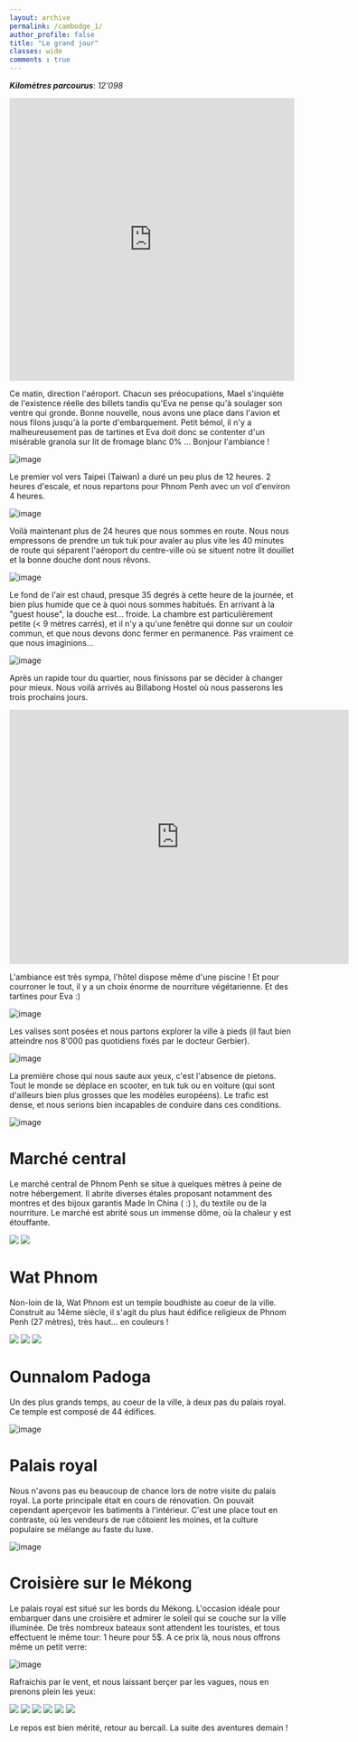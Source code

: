 ```yaml
---
layout: archive
permalink: /cambodge_1/
author_profile: false
title: "Le grand jour"
classes: wide
comments : true
---
```


<!-- jQuery 1.8 or later, 33 KB -->
<script src="https://ajax.googleapis.com/ajax/libs/jquery/1.11.1/jquery.min.js"></script>

<!-- Fotorama from CDNJS, 19 KB -->
<link  href="https://cdnjs.cloudflare.com/ajax/libs/fotorama/4.6.4/fotorama.css" rel="stylesheet">
<script src="https://cdnjs.cloudflare.com/ajax/libs/fotorama/4.6.4/fotorama.js"></script>

***Kilomètres parcourus***: *12'098*

<iframe src="https://www.google.com/maps/d/u/0/embed?mid=1_dQ4Ff_47XutKAZizcldPXbyGWkZzqp3"  width="100%" height="500" frameBorder="0"></iframe>

Ce matin, direction l'aéroport. Chacun ses préocupations, Mael s'inquiète de l'existence réelle des billets tandis qu'Eva ne pense qu'à soulager son ventre qui gronde. Bonne nouvelle, nous avons une place dans l'avion et nous filons jusqu'à la porte d'embarquement. Petit bémol, il n'y a malheureusement pas de tartines et Eva doit donc se contenter d'un misérable granola sur lit de fromage blanc 0% ... Bonjour l'ambiance !

![image](https://drive.google.com/uc?id=1U99uRmSIKfrNRtB-jwDBh_I6qt2oi0p0)

Le premier vol vers Taipei (Taiwan) a duré un peu plus de 12 heures. 2 heures d'escale, et nous repartons pour Phnom Penh avec un vol d'environ 4 heures. 

![image](https://drive.google.com/uc?id=1f5a--fjP55NF25_O1jP1pbp5I4aP_XpY)

Voilà maintenant plus de 24 heures que nous sommes en route. Nous nous empressons de prendre un tuk tuk pour avaler au plus vite les 40 minutes de route qui séparent l'aéroport du centre-ville où se situent notre lit douillet et la bonne douche dont nous rêvons. 

![image](https://drive.google.com/uc?id=1yNb8u4lU4FGtYwWD6WDNeeZ9glX5TjaU)

Le fond de l'air est chaud, presque 35 degrés à cette heure de la journée, et bien plus humide que ce à quoi nous sommes habitués. En arrivant à la "guest house", la douche est... froide. La chambre est particulièrement petite (< 9 mètres carrés), et il n'y a qu'une fenêtre qui donne sur un couloir commun, et que nous devons donc fermer en permanence. Pas vraiment ce que nous imaginions...

![image](https://drive.google.com/uc?id=1bELnddMdRlPdp800Lq6zN-OmGA9J3OwY)

Après un rapide tour du quartier, nous finissons par se décider à changer pour mieux. Nous voilà arrivés au Billabong Hostel où nous passerons les trois prochains jours.

<iframe src="https://www.google.com/maps/embed?pb=!1m14!1m8!1m3!1d15635.210397115354!2d104.9206548!3d11.5660045!3m2!1i1024!2i768!4f13.1!3m3!1m2!1s0x0%3A0x7f476a3d5c292d98!2sThe%20Billabong%20Hostel!5e0!3m2!1sen!2skh!4v1576665874117!5m2!1sen!2skh" width="600" height="450" frameborder="0" style="border:0;" allowfullscreen=""></iframe>

L'ambiance est très sympa, l'hôtel dispose même d'une piscine ! Et pour courroner le tout, il y a un choix énorme de nourriture végétarienne. Et des tartines pour Eva :)

![image](https://drive.google.com/uc?id=11mC6vNKyXGwLjmHCluy4wcSVyCd8de91)

Les valises sont posées et nous partons explorer la ville à pieds (il faut bien atteindre nos 8'000 pas quotidiens fixés par le docteur Gerbier). 

![image](https://drive.google.com/uc?id=1ZGFR3eoYUL7bAlP1irdWcUKj8t1Yp0SQ)

La première chose qui nous saute aux yeux, c'est l'absence de pietons. Tout le monde se déplace en scooter, en tuk tuk ou en voiture (qui sont d'ailleurs bien plus grosses que les modèles européens). Le trafic est dense, et nous serions bien incapables de conduire dans ces conditions.

![image](https://drive.google.com/uc?id=1fzgUHD-0Fz1Bvi0sHnBqHbY-LTKI49Ut)

# Marché central

Le marché central de Phnom Penh se situe à quelques mètres à peine de notre hébergement. Il abrite diverses étales proposant notamment des montres et des bijoux garantis Made In China ( :) ), du textile ou de la nourriture. Le marché est abrité sous un immense dôme, où la chaleur y est étouffante.

<div class="fotorama">
  <img src="https://drive.google.com/uc?id=10j37D9wWHpL_6Bo09JtG8MBXYl_cCy2V">
  <img src="https://drive.google.com/uc?id=1LJGynx6NCzwsNmkAoVj4uLM0n9RBabWU">
</div>

# Wat Phnom

Non-loin de là, Wat Phnom est un temple boudhiste au coeur de la ville. Construit au 14ème siècle, il s'agit du plus haut édifice religieux de Phnom Penh (27 mètres), très haut... en couleurs !

<div class="fotorama">
  <img src="https://drive.google.com/uc?id=1x9YDcHssQQZPRM1_dlRPYSNKo1RD2yHz">
  <img src="https://drive.google.com/uc?id=1-uWZ_9_niLov791-kyaT17J3BCrpNm1b">
  <img src="https://drive.google.com/uc?id=17FFB1vCl-mBuhJdqdUhJv3PISzsQ75Nt">
</div>

# Ounnalom Padoga

Un des plus grands temps, au coeur de la ville, à deux pas du palais royal. Ce temple est composé de 44 édifices.

![image](https://drive.google.com/uc?id=1KocfLH4SloNKdbS0BCdG8vM2qD4jVePw)

# Palais royal

Nous n'avons pas eu beaucoup de chance lors de notre visite du palais royal. La porte principale était en cours de rénovation. On pouvait cependant aperçevoir les batiments à l'intérieur. C'est une place tout en contraste, où les vendeurs de rue côtoient les moines, et la culture populaire se mélange au faste du luxe.

![image](https://drive.google.com/uc?id=1l3ODLIKssvLfFFM_TO-J6zPflkKwrTDO)

# Croisière sur le Mékong

Le palais royal est situé sur les bords du Mékong. L'occasion idéale pour embarquer dans une croisière et admirer le soleil qui se couche sur la ville illuminée. De très nombreux bateaux sont attendent les touristes, et tous effectuent le même tour: 1 heure pour 5$. A ce prix là, nous nous offrons même un petit verre:

![image](https://drive.google.com/uc?id=1kNTykUfSpT1WvtA7xkBF9nuIxk455w13)

Rafraichis par le vent, et nous laissant berçer par les vagues, nous en prenons plein les yeux:

<div class="fotorama">
  <img src="https://drive.google.com/uc?id=138mr5jcPEufxY5ONe1A2FF-CLdwXYWaN">
  <img src="https://drive.google.com/uc?id=1MRgkQbXDHkfyJLP4qrgwaDNQD6q5vEKE">
  <img src="https://drive.google.com/uc?id=1JNZzUC0-EeDpe2yU2eaBtH0LZB-wDr0q">
  <img src="https://drive.google.com/uc?id=1pCfk1NAq96t6s96SMBtOXTtFP4q9JSG1">
  <img src="https://drive.google.com/uc?id=1KGq_jUDedBTxPqpMLXrAF-zAPW5ccZWE">
  <img src="https://drive.google.com/uc?id=1Ra6-Snq6mncgdYyZHd4h2ElYEyVmQnN6">
</div>

Le repos est bien mérité, retour au bercail. La suite des aventures demain !